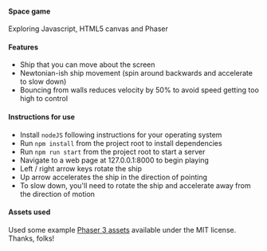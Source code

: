 #### Space game

Exploring Javascript, HTML5 canvas and Phaser

#### Features

- Ship that you can move about the screen
- Newtonian-ish ship movement (spin around backwards and accelerate to slow down)
- Bouncing from walls reduces velocity by 50% to avoid speed getting too high to control

#### Instructions for use

- Install `nodeJS` following instructions for your operating system
- Run `npm install` from the project root to install dependencies
- Run `npm run start` from the project root to start a server
- Navigate to a web page at 127.0.0.1:8000 to begin playing
- Left / right arrow keys rotate the ship
- Up arrow accelerates the ship in the direction of pointing
- To slow down, you'll need to rotate the ship and accelerate away from the direction of motion

#### Assets used

Used some example [Phaser 3 assets](https://github.com/photonstorm/phaser-examples) available under the MIT license. Thanks, folks!
